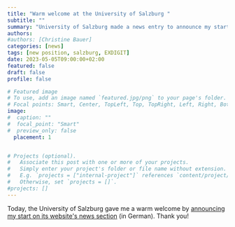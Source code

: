 ```yaml
---
title: "Warm welcome at the University of Salzburg "
subtitle: ""
summary: "University of Salzburg made a news entry to announce my start."
authors: 
#authors: [Christine Bauer]
categories: [news]
tags: [new position, salzburg, EXDIGIT]
date: 2023-05-05T09:00:00+02:00
featured: false
draft: false
profile: false

# Featured image
# To use, add an image named `featured.jpg/png` to your page's folder.
# Focal points: Smart, Center, TopLeft, Top, TopRight, Left, Right, BottomLeft, Bottom, BottomRight.
image:
#  caption: ""
#  focal_point: "Smart"
#  preview_only: false
  placement: 1


# Projects (optional).
#   Associate this post with one or more of your projects.
#   Simply enter your project's folder or file name without extension.
#   E.g. `projects = ["internal-project"]` references `content/project/deep-learning/index.md`.
#   Otherwise, set `projects = []`.
#projects: []
---
```


Today, the University of Salzburg gave me a warm welcome by [announcing my start on its website's news section](https://www.plus.ac.at/news/erste-brueckenprofessur-im-projekt-exdigit-an-der-das-fakultaet/?pgrp=218&is_paged=1) (in German). Thank you!